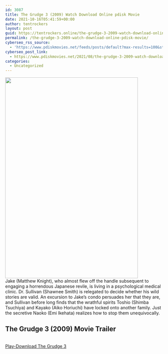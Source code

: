 ```yaml
---
id: 3087
title: The Grudge 3 (2009) Watch Download Online pdisk Movie
date: 2021-10-16T05:41:59+00:00
author: tentrockers
layout: post
guid: https://tentrockers.online/the-grudge-3-2009-watch-download-online-pdisk-movie/
permalink: /the-grudge-3-2009-watch-download-online-pdisk-movie/
cyberseo_rss_source:
  - 'https://www.pdiskmovies.net/feeds/posts/default?max-results=100&start-index=901'
cyberseo_post_link:
  - https://www.pdiskmovies.net/2021/08/the-grudge-3-2009-watch-download-online.html
categories:
  - Uncategorized
---
```

<div class="separator">
  <a href="https://1.bp.blogspot.com/-ZzvdQ7XtOTg/YSAFFoLGMBI/AAAAAAAAAUQ/6ZgQiZo7lmwXbKcwuzK91yQA80gmI2LLQCLcBGAsYHQ/s1930/The%2BGrudge%2B3%2B%25282009%2529%2BWatch%2BDownload%2BOnline%2Bpdisk%2BMovie.jpg" imageanchor="1"><img loading="lazy" border="0" data-original-height="1930" data-original-width="1280" height="640" src="https://1.bp.blogspot.com/-ZzvdQ7XtOTg/YSAFFoLGMBI/AAAAAAAAAUQ/6ZgQiZo7lmwXbKcwuzK91yQA80gmI2LLQCLcBGAsYHQ/w424-h640/The%2BGrudge%2B3%2B%25282009%2529%2BWatch%2BDownload%2BOnline%2Bpdisk%2BMovie.jpg" width="424" /></a>
</div>

<div>
  Jake (Matthew Knight), who almost flew off the handle subsequent to engaging a horrendous Japanese revile, is living in a psychological medical clinic. Dr. Sullivan (Shawnee Smith) is relegated to decide whether his wild stories are valid. An excursion to Jake&#8217;s condo persuades her that they are, and Sullivan before long finds that the wrathful spirits Toshio (Shimba Tsuchiya) and Kayako (Aiko Horiuchi) have locked onto another family. Just the secretive Naoko (Emi Ikehata) realizes how to stop them unequivocally.
</div>

<div>
  <h2>
    <span>The Grudge 3 (2009)&nbsp;Movie Trailer</span>
  </h2>
</div>

  
<a href="https://kofilink.com/1/bnYyaXY5MDAweWhn?dn=1" onclick="window.open('https://kofilink.com/1/bnYyaXY5MDAweWhn?dn=1','popup','width=600,height=600'); return false;" target="popup" rel="noopener"><br /> Play-Download The Grudge 3<br /> </a>